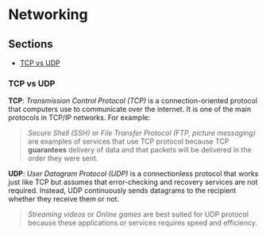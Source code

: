 # Networking

## Sections

* [TCP vs UDP](#tcp-vs-udp)


### TCP vs UDP

**TCP**: *Transmission Control Protocol (TCP)* is a connection-oriented protocol that computers use to communicate over the internet. It is one of the main protocols in TCP/IP networks. For example:
>*Secure Shell (SSH)* or *File Transfer Protocol (FTP, picture messaging)* are examples of services that use TCP protocol because TCP **guarantees** delivery of data and that packets will be delivered in the order they were sent.

**UDP**: *User Datagram Protocol (UDP)* is a connectionless protocol that works just like TCP but assumes that error-checking and recovery services are not required. Instead, UDP continuously sends datagrams to the recipient whether they receive them or not.
>*Streaming videos* or *Online games* are best suited for UDP protocol because these applications or services requires speed and efficiency.